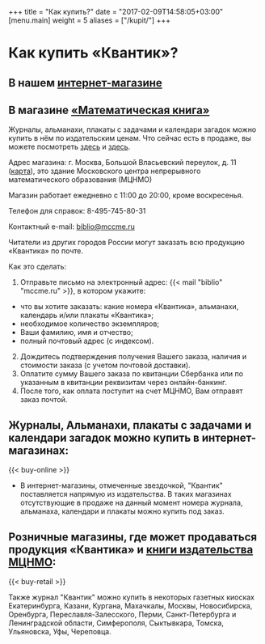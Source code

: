 +++
title = "Как купить?"
date = "2017-02-09T14:58:05+03:00"
[menu.main]
  weight = 5
aliases = ["/kupit/"]
+++

# Как купить «Квантик»?

## В нашем [интернет-магазине](http://kvantik.ru)

## В магазине [«Математическая книга»](http://biblio.mccme.ru/shop/contacts)

 Журналы, альманахи, плакаты с задачами и календари загадок можно купить в нём по издательским ценам. Что сейчас есть в продаже, вы можете посмотреть [здесь](http://biblio.mccme.ru/shop/detail/journals/152) и [здесь](http://biblio.mccme.ru/shop/price/all?order=field_book_year_value&sort=desc&field_bookcreators_value=&field_titleplusizdanie_value=%D0%9A%D0%B2%D0%B0%D0%BD%D1%82%D0%B8%D0%BA&tid_1=All&field_book_year_value_op=%3D&field_book_year_value%5Bvalue%5D=&field_book_year_value%5Bmin%5D=&field_book_year_value%5Bmax%5D=&field_price_value_op=%3D&field_price_value%5Bvalue%5D=&field_price_value%5Bmin%5D=&field_price_value%5Bmax%5D=).  

Адрес магазина: г. Москва, Большой Власьевский переулок, д. 11 ([карта](http://www.mccme.ru/head/address.html)), это здание Московского центра непрерывного математического образования (МЦНМО)  

Магазин работает ежедневно с 11:00 до 20:00, кроме воскресенья.  

Телефон для справок: 8-495-745-80-31  

Контактный e-mail: biblio@mccme.ru

Читатели из других городов России могут заказать всю продукцию «Квантика» по почте.  

Как это сделать:

1. Отправьте письмо на электронный адрес: {{< mail "biblio" "mccme.ru" >}}, в котором укажите:
  * что вы хотите заказать: какие номера «Квантика», альманахи, календарь и/или плакаты «Квантика»;
  * необходимое количество экземпляров;
  * Ваши фамилию, имя и отчество;
  * полный почтовый адрес (с индексом).
2. Дождитесь подтверждения получения Вашего заказа, наличия и стоимости заказа (с учетом почтовой доставки).
3. Оплатите сумму Вашего заказа по квитанции Сбербанка или по указанным в квитанции реквизитам через онлайн-банкинг.
4. После того, как оплата поступит на счет МЦНМО, Вам отправят заказ почтой.

## Журналы, Альманахи, плакаты с задачами и календари загадок можно купить в интернет-магазинах: 

{{< buy-online >}}

* В интернет-магазины, отмеченные звездочкой, "Квантик" поставляется напрямую из издательства. В таких магазинах отсутствующие в продаже на данный момент номера журнала, альманаха, календари и плакаты можно купить под заказ.

## Розничные магазины, где может продаваться продукция «Квантика» и [книги издательства МЦНМО](http://biblio.mccme.ru/books?order=field_book_year_value&sort=desc):

{{< buy-retail >}}

Также журнал "Квантик" можно купить в некоторых газетных киосках Екатеринбурга, Казани, Кургана, Махачкалы, Москвы, Новосибирска, Оренбурга, Переславля-Залесского, Перми, Санкт-Петербурга и Ленинградской области, Симферополя, Сыктывкара, Томска, Ульяновска, Уфы, Череповца.
